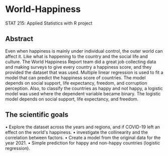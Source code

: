 # World-Happiness
STAT 215: Applied Statistics with R project

## Abstract
Even when happiness is mainly under individual control, the outer world can affect it. Like what is happening to the country and the social life and culture. The World Happiness Report team did a great job collecting data and making surveys to give every country a happiness score, and they provided the dataset that was used.
Multiple linear regression is used to fit a model that can predict the happiness score of countries. The model depends on social support, life expectancy, freedom, and corruption perception. Also, to classify the countries as happy and not happy, a logistic model was used where the dependent variable became binary. The logistic model depends on social support, life expectancy, and freedom.

## The scientific goals
• Explore the dataset across the years and regions, and if COVID-19 left an effect on the world's happiness.
• investigate the collinearity and the correlation between factors.
• Create a model from the original data for the year 2021.
• Simple prediction for happy and non-happy countries (logistic regression).
